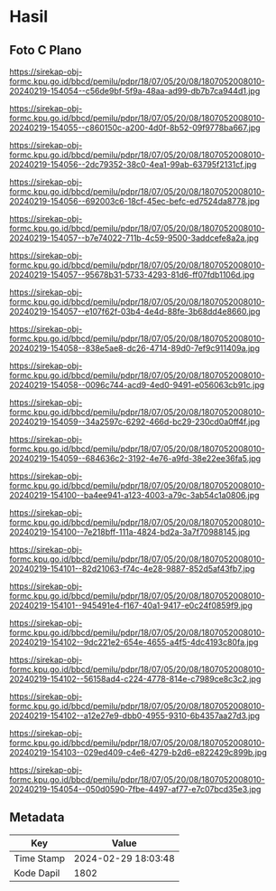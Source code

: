 # Hasil

## Foto C Plano

https://sirekap-obj-formc.kpu.go.id/bbcd/pemilu/pdpr/18/07/05/20/08/1807052008010-20240219-154054--c56de9bf-5f9a-48aa-ad99-db7b7ca944d1.jpg

https://sirekap-obj-formc.kpu.go.id/bbcd/pemilu/pdpr/18/07/05/20/08/1807052008010-20240219-154055--c860150c-a200-4d0f-8b52-09f9778ba667.jpg

https://sirekap-obj-formc.kpu.go.id/bbcd/pemilu/pdpr/18/07/05/20/08/1807052008010-20240219-154056--2dc79352-38c0-4ea1-99ab-63795f2131cf.jpg

https://sirekap-obj-formc.kpu.go.id/bbcd/pemilu/pdpr/18/07/05/20/08/1807052008010-20240219-154056--692003c6-18cf-45ec-befc-ed7524da8778.jpg

https://sirekap-obj-formc.kpu.go.id/bbcd/pemilu/pdpr/18/07/05/20/08/1807052008010-20240219-154057--b7e74022-711b-4c59-9500-3addcefe8a2a.jpg

https://sirekap-obj-formc.kpu.go.id/bbcd/pemilu/pdpr/18/07/05/20/08/1807052008010-20240219-154057--95678b31-5733-4293-81d6-ff07fdb1106d.jpg

https://sirekap-obj-formc.kpu.go.id/bbcd/pemilu/pdpr/18/07/05/20/08/1807052008010-20240219-154057--e107f62f-03b4-4e4d-88fe-3b68dd4e8660.jpg

https://sirekap-obj-formc.kpu.go.id/bbcd/pemilu/pdpr/18/07/05/20/08/1807052008010-20240219-154058--838e5ae8-dc26-4714-89d0-7ef9c911409a.jpg

https://sirekap-obj-formc.kpu.go.id/bbcd/pemilu/pdpr/18/07/05/20/08/1807052008010-20240219-154058--0096c744-acd9-4ed0-9491-e056063cb91c.jpg

https://sirekap-obj-formc.kpu.go.id/bbcd/pemilu/pdpr/18/07/05/20/08/1807052008010-20240219-154059--34a2597c-6292-466d-bc29-230cd0a0ff4f.jpg

https://sirekap-obj-formc.kpu.go.id/bbcd/pemilu/pdpr/18/07/05/20/08/1807052008010-20240219-154059--684636c2-3192-4e76-a9fd-38e22ee36fa5.jpg

https://sirekap-obj-formc.kpu.go.id/bbcd/pemilu/pdpr/18/07/05/20/08/1807052008010-20240219-154100--ba4ee941-a123-4003-a79c-3ab54c1a0806.jpg

https://sirekap-obj-formc.kpu.go.id/bbcd/pemilu/pdpr/18/07/05/20/08/1807052008010-20240219-154100--7e218bff-111a-4824-bd2a-3a7f70988145.jpg

https://sirekap-obj-formc.kpu.go.id/bbcd/pemilu/pdpr/18/07/05/20/08/1807052008010-20240219-154101--82d21063-f74c-4e28-9887-852d5af43fb7.jpg

https://sirekap-obj-formc.kpu.go.id/bbcd/pemilu/pdpr/18/07/05/20/08/1807052008010-20240219-154101--945491e4-f167-40a1-9417-e0c24f0859f9.jpg

https://sirekap-obj-formc.kpu.go.id/bbcd/pemilu/pdpr/18/07/05/20/08/1807052008010-20240219-154102--9dc221e2-654e-4655-a4f5-4dc4193c80fa.jpg

https://sirekap-obj-formc.kpu.go.id/bbcd/pemilu/pdpr/18/07/05/20/08/1807052008010-20240219-154102--56158ad4-c224-4778-814e-c7989ce8c3c2.jpg

https://sirekap-obj-formc.kpu.go.id/bbcd/pemilu/pdpr/18/07/05/20/08/1807052008010-20240219-154102--a12e27e9-dbb0-4955-9310-6b4357aa27d3.jpg

https://sirekap-obj-formc.kpu.go.id/bbcd/pemilu/pdpr/18/07/05/20/08/1807052008010-20240219-154103--029ed409-c4e6-4279-b2d6-e822429c899b.jpg

https://sirekap-obj-formc.kpu.go.id/bbcd/pemilu/pdpr/18/07/05/20/08/1807052008010-20240219-154054--050d0590-7fbe-4497-af77-e7c07bcd35e3.jpg


## Metadata

| Key        | Value               |
| ---------- | ------------------- |
| Time Stamp | 2024-02-29 18:03:48 |
| Kode Dapil | 1802                |



